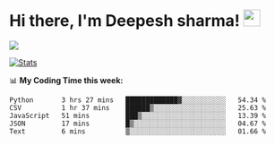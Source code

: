 # Hi there, I'm Deepesh sharma! <img src="https://raw.githubusercontent.com/MartinHeinz/MartinHeinz/master/wave.gif" width="30px">

![](https://camo.githubusercontent.com/992babdffd8c74a1502de375fbdf7e4d54773242/68747470733a2f2f6d656469612e67697068792e636f6d2f6d656469612f53576f536b4e36447854737a71494b4571762f67697068792e676966)

[![Stats](https://github-readme-stats.vercel.app/api?username=deepeshhsharma&show_icons=true&theme=radical)](https://github-readme-stats.vercel.app/api?username=deepeshhsharma&show_icons=true&theme=radical)&nbsp; &nbsp; &nbsp; &nbsp; &nbsp; &nbsp; &nbsp; &nbsp; &nbsp; &nbsp; 

📊 **My Coding Time this week:**
<!--START_SECTION:waka-->
```text
Python       3 hrs 27 mins   █████████████▓░░░░░░░░░░░   54.34 % 
CSV          1 hr 37 mins    ██████▒░░░░░░░░░░░░░░░░░░   25.63 % 
JavaScript   51 mins         ███▒░░░░░░░░░░░░░░░░░░░░░   13.39 % 
JSON         17 mins         █▒░░░░░░░░░░░░░░░░░░░░░░░   04.67 % 
Text         6 mins          ▒░░░░░░░░░░░░░░░░░░░░░░░░   01.66 % 
```
<!--END_SECTION:waka-->
